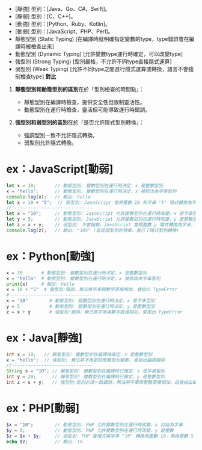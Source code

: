 * [靜強] 型別：[Java、Go、C#、Swift]。
* [靜弱] 型別：[C、C++]。
* [動強] 型別：[Python、Ruby、Kotlin]。
* [動弱] 型別：[JavaScript、PHP、Perl]。
* 靜態型別 (Static Typing) [在編譯時就明確指定變數的type，type錯誤會在編譯時被檢查出來]
* 動態型別 (Dynamic Typing) [允許變數type運行時確定，可以改變type]
* 強型別 (Strong Typing) [型別嚴格，不允許不同type直接隱式運算]
* 弱型別 (Weak Typing) [允許不同type之間進行隱式運算或轉換，語言不會強制檢查type]
**對比**

1. **靜態型別和動態型別的區別**在於「型別檢查的時間點」：
   - 靜態型別在編譯時檢查，提供安全性但限制靈活性。
   - 動態型別在運行時檢查，靈活但可能導致運行時錯誤。

2. **強型別和弱型別的區別**在於「是否允許隱式型別轉換」：
   - 強調型別一致不允許隱式轉換。
   - 弱型別允許隱式轉換。

# ex：JavaScript[動弱]
```javascript
let x = 10;       // 動態型別: 變數型別在運行時決定，x 是整數型別
x = "hello";      // 動態型別: 變數型別在運行時決定，x 被修改為字串型別
console.log(x);   // 輸出: hello
let x = 10 + "5";  // 弱型別: JavaScript 會將整數 10 和字串 "5" 隱式轉換為字串，結果為 "105"
//------------------------------
let x = "10";     // 動態型別: JavaScript 允許變數型別在運行時改變，x 是字串型別
let y = 5;        // 動態型別: JavaScript 允許變數型別在運行時改變，y 是整數型別
let z = x + y;    // 弱型別: 不會報錯，JavaScript 會將整數 y 隱式轉換為字串，進行字串拼接
console.log(z);   // 輸出: "105" (這是弱型別的特徵，進行了隱式型別轉換)
```

# ex：Python[動強]
```python
x = 10       # 動態型別: 變數型別在運行時決定，x 是整數型別
x = "hello"  # 動態型別: 變數型別在運行時決定，x 被修改為字串型別
print(x)     # 輸出: hello
x = 10 + "5"  # 強型別:錯誤，無法將字串與數字直接相加，會拋出 TypeError
# ------------------------------
x = "10"        # 動態型別: 變數型別在運行時決定，x 是字串型別
y = 5           # 動態型別: 變數型別在運行時決定，y 是整數型別
z = x + y       # 強型別:錯誤，無法將字串與數字直接相加，會拋出 TypeError
```
# ex：Java[靜強]
```java
int x = 10;   // 靜態型別: 變數型別在編譯時確定，x 是整數型別
x = "hello";  // 強型別: 無法將字串賦給整數型別變數，會拋出編譯錯誤
//------------------------------
String s = "10"; // 靜態型別: 變數型別在編譯時已確定，s 是字串型別
int y = 20;      // 靜態型別: 變數型別在編譯時已確定，y 是整數型別
int z = s + y;   // 強型別:型別必須一致錯誤，無法將字串與整數直接相加，這會拋出編譯錯誤
```
# ex：PHP[動弱]
```php
$x = "10";        // 動態型別: PHP 允許變數型別在運行時改變，x 初始為字串
$y = 5;           // 動態型別: PHP 允許變數型別在運行時改變，y 是整數
$z = $x + $y;     // 弱型別: PHP 會隱式將字串 "10" 轉換為整數 10，再與整數 5 相加
echo $z;          // 輸出: 15
```

